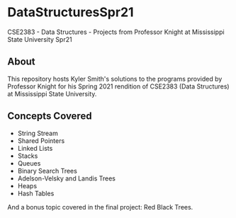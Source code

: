 # DataStructuresSpr21
CSE2383 - Data Structures - Projects from Professor Knight at Mississippi State University Spr21

## About
This repository hosts Kyler Smith's solutions to the programs provided by Professor Knight for his Spring 2021 rendition of CSE2383 (Data Structures) at Mississippi State University.

## Concepts Covered

- String Stream
- Shared Pointers
- Linked Lists
- Stacks
- Queues
- Binary Search Trees
- Adelson-Velsky and Landis Trees
- Heaps
- Hash Tables

And a bonus topic covered in the final project: Red Black Trees.
